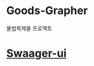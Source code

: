 # Goods-Grapher
불법복제물 프로젝트
# <a href="https://goodsgrapher-api.caffelabel.com/swagger-ui/index.html">Swaager-ui</a>
